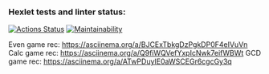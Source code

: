 ### Hexlet tests and linter status:

[![Actions Status](https://github.com/fejjjsan/java-project-61/workflows/hexlet-check/badge.svg)](https://github.com/fejjjsan/java-project-61/actions)
[![Maintainability](https://api.codeclimate.com/v1/badges/285349c1468ae7fd46d8/maintainability)](https://codeclimate.com/github/fejjjsan/java-project-61/maintainability)

Even game rec: https://asciinema.org/a/BJCExTbkgDzPgkDP0F4eIVuVn
Calc game rec: https://asciinema.org/a/Q9fiWQVefYxpIcNwk7eifWBWt
GCD game rec: https://asciinema.org/a/ATwPDuyIE0aWSCEGr6cgcGy3q
